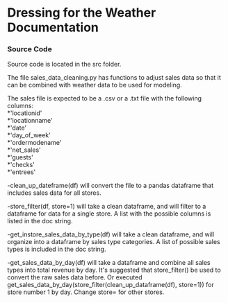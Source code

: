 # Dressing for the Weather Documentation

### Source Code

Source code is located in the src folder.

The file sales_data_cleaning.py has functions to adjust sales data so that it can be combined with weather data to be used for modeling.

The sales file is expected to be a .csv or a .txt file with the following columns:<br/>
    *'locationid'<br/>
    *'locationname'<br/>
    *'date'<br/>
    *'day_of_week'<br/>
    *'ordermodename'<br/>
    *'net_sales'<br/>
    *'guests'<br/>
    *'checks'<br/>
    *'entrees'

-clean_up_dateframe(df) will convert the file to a pandas dataframe that includes sales data for all stores.

-store_filter(df, store=1) will take a clean dataframe, and will filter to a dataframe for data for a single store. A list with the possible columns is listed in the doc string.

-get_instore_sales_data_by_type(df) will take a clean dataframe, and will organize into a dataframe by sales type categories. A list of possible sales types is included in the doc string.

-get_sales_data_by_day(df) will take a dataframe and combine all sales types into total revenue by day. It's suggested that store_filter() be used to convert the raw sales data before. Or executed get_sales_data_by_day(store_filter(clean_up_dataframe(df), store=1)) for store number 1 by day. Change store= for other stores.

